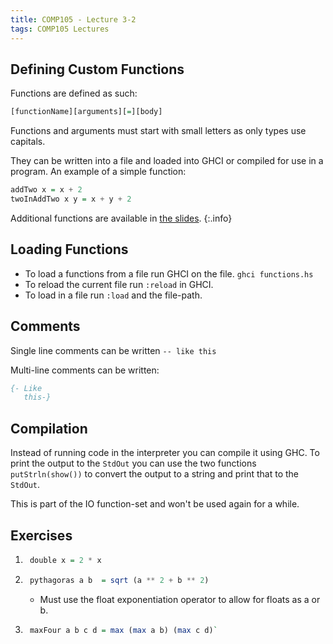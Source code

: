 ```yaml
---
title: COMP105 - Lecture 3-2
tags: COMP105 Lectures
---
```

## Defining Custom Functions
Functions are defined as such:

```haskell
[functionName][arguments][=][body]
```

Functions and arguments must start with small letters as only types use capitals.

They can be written into a file and loaded into GHCI or compiled for use in a program. An example of a simple function:

```haskell
addTwo x = x + 2
twoInAddTwo x y = x + y + 2
```

Additional functions are available in [the slides]({{site.baseurl}}/assets/COMP105/Lectures/2020-10-14-2.pdf).
{:.info}

## Loading Functions
* To load a functions from a file run GHCI on the file. `ghci functions.hs` 
* To reload the current file run `:reload` in GHCI.
* To load in a file run `:load` and the file-path.

## Comments
Single line comments can be written `-- like this`

Multi-line comments can be written:

```haskell
{- Like
   this-}
```

## Compilation
Instead of running code in the interpreter you can compile it using GHC. To print the output to the `StdOut` you can use the two functions `putStrln(show())` to convert the output to a string and print that to the `StdOut`.

This is part of the IO function-set and won't be used again for a while.

## Exercises
1. ```haskell
	double x = 2 * x
	```
	
1. ```haskell
	pythagoras a b  = sqrt (a ** 2 + b ** 2)
	```
	* Must use the float exponentiation operator to allow for floats as a or b.
	
1. ```haskell
	maxFour a b c d = max (max a b) (max c d)`
	```
